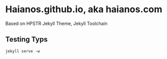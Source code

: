 #  Haianos.github.io, aka haianos.com

Based on HPSTR Jekyll Theme, Jekyll Toolchain

## Testing Typs

```
jekyll serve -w 
```